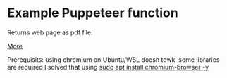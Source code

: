 # Example Puppeteer function

Returns web page as pdf file.

[More](https://docs.microsoft.com/en-us/azure/azure-functions/functions-reference-node#typescript)

Prerequisits:
using chromium on Ubuntu/WSL doesn towk, some libraries are required
I solved that using [sudo apt install chromium-browser -y](https://askubuntu.com/questions/1123722/)
